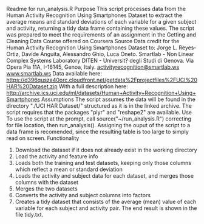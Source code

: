 Readme for run_analysis.R
Purpose
This script processes data from the Human Activity Recognition Using Smartphones Dataset to extract the average means and standard deviations of each variable for a given subject and activity, returning a tidy data frame containing these values.
The script was prepared to meet the requirements of an assignment in the Getting and Cleaning Data Course offered on Coursera
Source Data
credit for the Human Activity Recognition Using Smartphones Dataset to:
Jorge L. Reyes-Ortiz, Davide Anguita, Alessandro Ghio, Luca Oneto. Smartlab - Non Linear Complex Systems Laboratory DITEN - Universit? degli Studi di Genova. Via Opera Pia 11A, I-16145, Genoa, Italy. activityrecognition@smartlab.ws www.smartlab.ws
Data available here: https://d396qusza40orc.cloudfront.net/getdata%2Fprojectfiles%2FUCI%20HAR%20Dataset.zip
With a full description here:
http://archive.ics.uci.edu/ml/datasets/Human+Activity+Recognition+Using+Smartphones
Assumptions
The script assumes the data will be found in the directory "./UCI HAR Dataset/" structured as it is in the linked archive. The script requires that the packages "plyr" and "reshape2" are available.
Use
To use the script at the prompt, call source("~/run_analysis.R") correcting for file location, then run_analysis(). Assigning the ouput of the script to a data frame is recomended, since the resulting table is too large to simply read on screen.
Functionality
1.	Download the dataset if it does not already exist in the working directory
2.	Load the activity and feature info
3.	Loads both the training and test datasets, keeping only those columns which reflect a mean or standard deviation
4.	Loads the activity and subject data for each dataset, and merges those columns with the dataset
5.	Merges the two datasets
6.	Converts the activity and subject columns into factors
7.	Creates a tidy dataset that consists of the average (mean) value of each variable for each subject and activity pair.
The end result is shown in the file tidy.txt.

